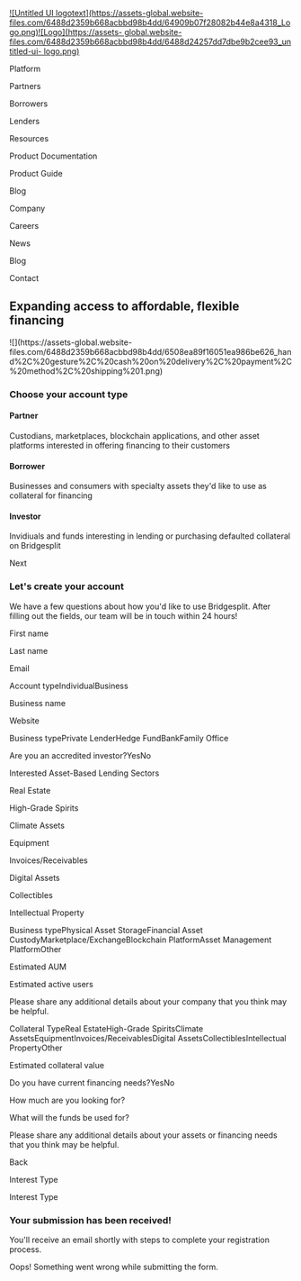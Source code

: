 [![Untitled UI logotext](https://assets-global.website-
files.com/6488d2359b668acbbd98b4dd/64909b07f28082b44e8a4318_Logo.png)![Logo](https://assets-
global.website-
files.com/6488d2359b668acbbd98b4dd/6488d24257dd7dbe9b2cee93_untitled-ui-
logo.png)](/)

Platform

Partners

Borrowers

Lenders

Resources

Product Documentation

Product Guide

Blog

Company

Careers

News

Blog

Contact

## Expanding access to affordable, flexible financing

![](https://assets-global.website-
files.com/6488d2359b668acbbd98b4dd/6508ea89f16051ea986be626_hand%2C%20gesture%2C%20cash%20on%20delivery%2C%20payment%2C%20method%2C%20shipping%201.png)

### Choose your account type

#### Partner

Custodians, marketplaces, blockchain applications, and other asset platforms
interested in offering financing to their customers

#### Borrower

Businesses and consumers with specialty assets they'd like to use as
collateral for financing

#### Investor

Invidiuals and funds interesting in lending or purchasing defaulted collateral
on Bridgesplit

Next

### Let's create your account

We have a few questions about how you'd like to use Bridgesplit. After filling
out the fields, our team will be in touch within 24 hours!

First name

Last name

Email

Account typeIndividualBusiness

Business name

Website

Business typePrivate LenderHedge FundBankFamily Office

Are you an accredited investor?YesNo

Interested Asset-Based Lending Sectors

Real Estate

High-Grade Spirits

Climate Assets

Equipment

Invoices/Receivables

Digital Assets

Collectibles

Intellectual Property

Business typePhysical Asset StorageFinancial Asset
CustodyMarketplace/ExchangeBlockchain PlatformAsset Management PlatformOther

Estimated AUM

Estimated active users

Please share any additional details about your company that you think may be
helpful.

Collateral TypeReal EstateHigh-Grade SpiritsClimate
AssetsEquipmentInvoices/ReceivablesDigital AssetsCollectiblesIntellectual
PropertyOther

Estimated collateral value

Do you have current financing needs?YesNo

How much are you looking for?

What will the funds be used for?

Please share any additional details about your assets or financing needs that
you think may be helpful.

Back

Interest Type

Interest Type

### Your submission has been received!

You'll receive an email shortly with steps to complete your registration
process.

Oops! Something went wrong while submitting the form.

